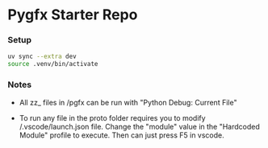 # Pygfx Starter Repo

### Setup

```bash
uv sync --extra dev
source .venv/bin/activate
```

### Notes

- All zz\_ files in /pgfx can be run with "Python Debug: Current File"

- To run any file in the proto folder requires you to modify /.vscode/launch.json file. Change the "module" value in the "Hardcoded Module" profile to execute. Then can just press F5 in vscode.
